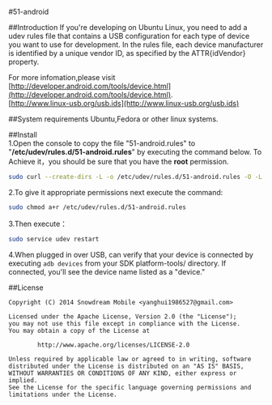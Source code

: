 #51-android

##Introduction
If you're developing on Ubuntu Linux, you need to add a udev rules file that contains a USB configuration for each type of device you want to use for development. In the rules file, each device manufacturer is identified by a unique vendor ID, as specified by the ATTR{idVendor} property. 
  
For more infomation,please visit<BR />     [http://developer.android.com/tools/device.html](http://developer.android.com/tools/device.html).                 
[http://www.linux-usb.org/usb.ids](http://www.linux-usb.org/usb.ids)

##System requirements
Ubuntu,Fedora or other linux systems.

##Install  
1.Open the console to copy the file "51-android.rules" to "**/etc/udev/rules.d/51-android.rules**" by executing the command below. To Achieve it，you should be sure that you have the **root** permission.
```bash
sudo curl --create-dirs -L -o /etc/udev/rules.d/51-android.rules -O -L https://raw.githubusercontent.com/radionavlab/51-android/master/51-android.rules
```
2.To give it appropriate permissions next execute the command:
```bash
sudo chmod a+r /etc/udev/rules.d/51-android.rules
```
3.Then execute：
```bash
sudo service udev restart
```

4.When plugged in over USB, can verify that your device is connected by executing `adb devices` from your SDK platform-tools/ directory. If connected, you'll see the device name listed as a "device."

##License
```
Copyright (C) 2014 Snowdream Mobile <yanghui1986527@gmail.com>

Licensed under the Apache License, Version 2.0 (the "License");
you may not use this file except in compliance with the License.
You may obtain a copy of the License at

        http://www.apache.org/licenses/LICENSE-2.0

Unless required by applicable law or agreed to in writing, software
distributed under the License is distributed on an "AS IS" BASIS,
WITHOUT WARRANTIES OR CONDITIONS OF ANY KIND, either express or implied.
See the License for the specific language governing permissions and
limitations under the License.
```

